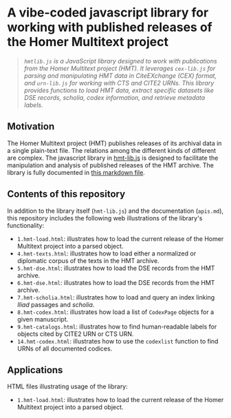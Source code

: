 # A vibe-coded javascript library for working with published releases of the Homer Multitext project

> *`hmtlib.js` is a JavaScript library designed to work with publications from the Homer Multitext project (HMT). It leverages `cex-lib.js` for parsing and manipulating HMT data in CiteEXchange (CEX) format, and `urn-lib.js` for working with CTS and CITE2 URNs. This library provides functions to load HMT data, extract specific datasets like DSE records, scholia, codex information, and retrieve metadata labels.*



## Motivation


The Homer Multitext project (HMT) publishes releases of its archival data in a single plain-text file. The relations among the different kinds of different are complex. 
The javascript library in [hmt-lib.js](./hmt-lib.js) is designed to facilitate the manipulation and analysis of published releases of the HMT archive. The library is fully documented in [this markdown file](./apis.md).





## Contents of this repository

In addition to the library itself (`hmt-lib.js`) and the documentation (`apis.md`), this repository includes the following web illustrations of the library's functionality:

- `1.hmt-load.html`: illustrates how to load the current release of the Homer Multitext project into a parsed object.
- `4.hmt-texts.html`: illustrates how to load either a normalized or diplomatic corpus of the texts in the HMT archive. 
- `5.hmt-dse.html`: illustrates how to load the DSE records from the HMT archive.
- `6.hmt-dse.html`: illustrates how to load the DSE records from the HMT archive.
- `7.hmt-scholia.html`: illustrates how to load and query an index linking *Iliad* passages and *scholia*.
- `8.hmt-codex.html`: illustrates how load a list of `CodexPage` objects for a given manuscript.
- `9.hmt-catalogs.html`: illustrates how to find human-readable labels for objects cited by CITE2 URN or CTS URN.
- `14.hmt-codex.html`: illustrates how to use the `codexlist` function to find URNs of all documented codices.





## Applications

HTML files illustrating usage of the library:

- `1.hmt-load.html`: illustrates how to load the current release of the Homer Multitext project into a parsed object.



